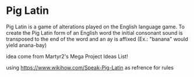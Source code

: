 # Pig Latin

Pig Latin is a game of alterations played on the English language game. To create the Pig Latin form of an English word the initial consonant sound is transposed to the end of the word and an ay is affixed (Ex.: "banana" would yield anana-bay)

idea come from  Martyr2's Mega Project Ideas List!

using https://www.wikihow.com/Speak-Pig-Latin as refrence for rules
